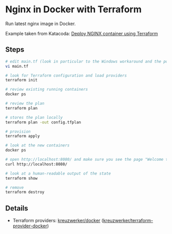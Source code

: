 # Nginx in Docker with Terraform

Run latest nginx image in Docker.

Example taken from Katacoda: [Deploy NGINX container using Terraform](https://www.katacoda.com/courses/terraform/deploy-nginx)

## Steps

```bash
# edit main.tf (look in particular to the Windows workaround and the port number)
vi main.tf

# look for Terraform configuration and load providers
terraform init

# review existing running containers
docker ps

# review the plan
terraform plan

# stores the plan locally
terraform plan -out config.tfplan

# provision
terraform apply

# look at the new containers
docker ps

# open http://localhost:8080/ and make sure you see the page "Welcome to nginx!"
curl http://localhost:8080/

# look at a human-readable output of the state
terraform show

# remove
terraform destroy
```

## Details

* Terraform providers: [kreuzwerker/docker](https://registry.terraform.io/providers/kreuzwerker/docker) ([kreuzwerker/terraform-provider-docker](https://github.com/kreuzwerker/terraform-provider-docker))
